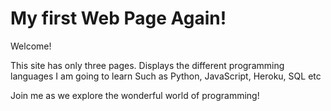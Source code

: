# My first Web Page Again!

Welcome!

This site has only three pages.
Displays the different programming languages I am going to learn
Such as Python, JavaScript, Heroku, SQL etc

Join me as we explore the wonderful world of programming!